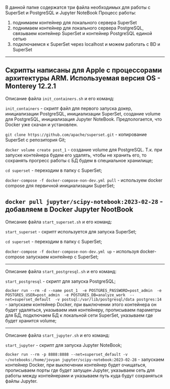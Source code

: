 В данной папке содержатся три файла необходимых для работы с SuperSet и PostgreSQL и Jupyter NoteBook
Процесс работы:
1) поднимаем контейнер для локального сервера SuperSet
2) поднимаем контейнер для локального сервера PostgreSQL, связываем контейнер SuperSet и контейнер PostgreSQL единой сетью
3) подключаемся к SuperSet через localhost и можем работать с BD и SuperSet

---
Скрипты написаны для Apple с процессорами архитектуры ARM. Используемая версия OS - Monterey 12.2.1
---

Описание файла `init_containers.sh` и его команд:

`init_containers` - скрипт файл для первого запуска докер, инициализации PostgreSQL, инициализации SuperSet, создание volume для PostgreSQL, инициализация Jupyter NoteBook. Предпологается, что Docker уже скачан и установлен.

`git clone https://github.com/apache/superset.git` - копирование SuperSet с репозитория Git;

`docker volume create post_1` - создание volume для PostgreSQL. Т.к. при запуске контейнера будем его удалять, чтобы не хранить его, то сохранять прогресс работы с БД будем в специальное хранилище;

`cd superset` - переходим в папку с SuperSet;

`docker-compose -f docker-compose-non-dev.yml pull` - используем docker compose для первичной инициализации SuperSet;

`docker pull jupyter/scipy-notebook:2023-02-28` - добавляем в Docker Jupyter NootBook
---

Описание файла `start_superset.sh` и его команд:

`start_superset` - скрипт используется для запуска SuperSet;

  
`cd superset` - переходим в папку с SuperSet;

`docker-compose -f docker-compose-non-dev.yml up` - используя docker-compose запускаем контейнер с SuperSet;

---

Описание файла `start_postgresql.sh` и его команд:

`start_postgresql` - скрипт для запуска PostgreSQL;

`docker run --rm -d --name post_1 
  -e POSTGRES_PASSWORD=post_admin 
  -e POSTGRES_USER=post_admin 
  -e POSTGRES_DB=analyze_work 
  --net=superset_default 
  -v postsql:/var/lib/postgresql/data postgres:14` - запускаем контейнер Docker, при выключении этого контейнера он будет удаляться, указываем имя контейнеру, прописываем параметры для БД, подключаем БД к локальной сети SuperSet, указываем где будет хранится volume;
  
---

Описание файла `start_jupyter.sh` и его команд:

`start_jupyter` - скрипт для запуска Jupyter NoteBook;

`docker run --rm -p 8888:8888 --net=superset_default -v ~/notebooks:/home/jovyan jupyter/scipy-notebook:2023-02-28` - запускаем контейнер Docker, при выключении контейнер будет очищаться, прописываем порты где будет запущен Jupyter, указываем сеть для работы между контейнерами и указываем путь куда будут сохраняться файлы Jupyter.
